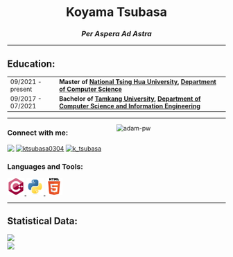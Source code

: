 <h1 align="center">Koyama Tsubasa</h1>
<h3 align="center"><i>Per Aspera Ad Astra</i></h3>

---
<h2 align="left">Education:</h2>
<table align="center">
  <tr>
    <td>09/2021 - present</td>
    <td>
      <b>Master of 
      <a href="https://www.nthu.edu.tw/">National Tsing Hua University</a>, 
      <a href="https://dcs.site.nthu.edu.tw/">Department of Computer Science</a></b>
    </td>
  </tr>
  <tr>
    <td>09/2017 - 07/2021</td>
    <td>
      <b>Bachelor of 
      <a href="https://www.tku.edu.tw/">Tamkang University</a>, 
      <a href="http://www.csie.tku.edu.tw/">Department of Computer Science and Information Engineering</a></b>
    </td>
  </tr>
</table>

---
<p><img align="right" width=50% height=50% src="https://github.com/Adam-pw/Adam-pw/blob/main/animation_500_kxa883sd.gif" alt="adam-pw" /></p>
<h3 align="left">Connect with me:</h3>
<p align="left">
<a href="mailto:a0918050152@gmail.com" target="blank"><img align="center" src="https://img.shields.io/badge/Gmail-D14836?style=for-the-badge&logo=gmail&logoColor=white" /></a>
<a href="https://fb.com/ktsubasa0304" target="blank"><img align="center" src="https://raw.githubusercontent.com/rahuldkjain/github-profile-readme-generator/master/src/images/icons/Social/facebook.svg" alt="ktsubasa0304" height="30" width="40" /></a>
<a href="https://www.leetcode.com/k_tsubasa" target="blank"><img align="center" src="https://raw.githubusercontent.com/rahuldkjain/github-profile-readme-generator/master/src/images/icons/Social/leet-code.svg" alt="k_tsubasa" height="30" width="40" /></a>
</p>

<h3 align="left">Languages and Tools:</h3>
<p align="left"> 
<a href="https://www.w3schools.com/cpp/" target="_blank" rel="noreferrer"> <img src="https://raw.githubusercontent.com/devicons/devicon/master/icons/cplusplus/cplusplus-original.svg" alt="cplusplus" width="40" height="40"/> </a> 
<a href="https://www.python.org" target="_blank" rel="noreferrer"> <img src="https://raw.githubusercontent.com/devicons/devicon/master/icons/python/python-original.svg" alt="python" width="40" height="40"/> </a> 
<a href="https://www.w3.org/html/" target="_blank" rel="noreferrer"> <img src="https://raw.githubusercontent.com/devicons/devicon/master/icons/html5/html5-original-wordmark.svg" alt="html5" width="40" height="40"/> </a>
</p>

---
<h2 align="left">Statistical Data:</h2>

![](http://github-profile-summary-cards.vercel.app/api/cards/most-commit-language?username=Koyama-Tsubasa&theme=nord_bright)  
![](https://leetcard.jacoblin.cool/K_Tsubasa?theme=forest&font=Noto%20Sans%20JP&ext=activity)
